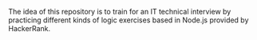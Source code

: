 The idea of this repository is to train for an IT technical interview by practicing different kinds of logic exercises based in Node.js provided by HackerRank.